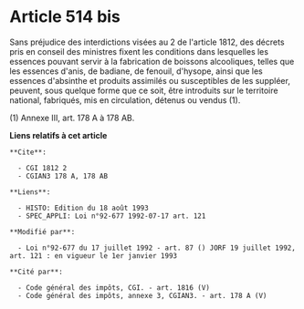 # Article 514 bis

Sans préjudice des interdictions visées au 2 de l'article 1812, des décrets pris en conseil des ministres fixent les
conditions dans lesquelles les essences pouvant servir à la fabrication de boissons alcooliques, telles que les essences
d'anis, de badiane, de fenouil, d'hysope, ainsi que les essences d'absinthe et produits assimilés ou susceptibles de les
suppléer, peuvent, sous quelque forme que ce soit, être introduits sur le territoire national, fabriqués, mis en circulation,
détenus ou vendus (1).

(1) Annexe III, art. 178 A à 178 AB.

**Liens relatifs à cet article**

	**Cite**:

	  - CGI 1812 2
	  - CGIAN3 178 A, 178 AB

	**Liens**:

	  - HISTO: Edition du 18 août 1993
	  - SPEC_APPLI: Loi n°92-677 1992-07-17 art. 121

	**Modifié par**:

	  - Loi n°92-677 du 17 juillet 1992 - art. 87 () JORF 19 juillet 1992, art. 121 : en vigueur le 1er janvier 1993

	**Cité par**:

	  - Code général des impôts, CGI. - art. 1816 (V)
	  - Code général des impôts, annexe 3, CGIAN3. - art. 178 A (V)
